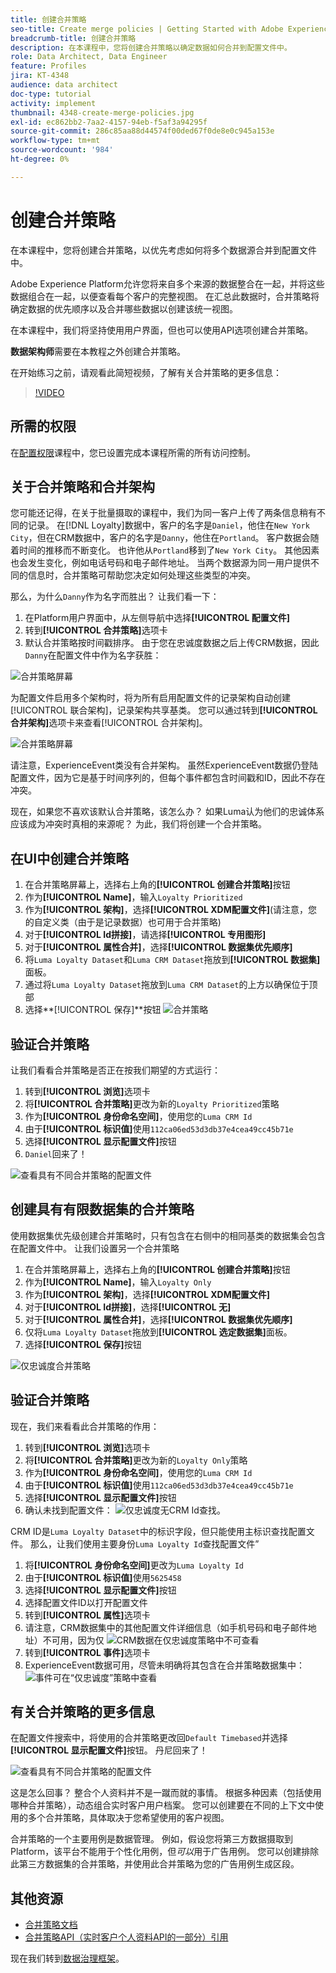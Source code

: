 ```yaml
---
title: 创建合并策略
seo-title: Create merge policies | Getting Started with Adobe Experience Platform for Data Architects and Data Engineers
breadcrumb-title: 创建合并策略
description: 在本课程中，您将创建合并策略以确定数据如何合并到配置文件中。
role: Data Architect, Data Engineer
feature: Profiles
jira: KT-4348
audience: data architect
doc-type: tutorial
activity: implement
thumbnail: 4348-create-merge-policies.jpg
exl-id: ec862bb2-7aa2-4157-94eb-f5af3a94295f
source-git-commit: 286c85aa88d44574f00ded67f0de8e0c945a153e
workflow-type: tm+mt
source-wordcount: '984'
ht-degree: 0%

---
```


# 创建合并策略

<!--20 min-->

在本课程中，您将创建合并策略，以优先考虑如何将多个数据源合并到配置文件中。

Adobe Experience Platform允许您将来自多个来源的数据整合在一起，并将这些数据组合在一起，以便查看每个客户的完整视图。 在汇总此数据时，合并策略将确定数据的优先顺序以及合并哪些数据以创建该统一视图。

在本课程中，我们将坚持使用用户界面，但也可以使用API选项创建合并策略。

**数据架构师**&#x200B;需要在本教程之外创建合并策略。

在开始练习之前，请观看此简短视频，了解有关合并策略的更多信息：
>[!VIDEO](https://video.tv.adobe.com/v/330433?learn=on&enablevpops)

## 所需的权限

在[配置权限](configure-permissions.md)课程中，您已设置完成本课程所需的所有访问控制。

<!--* Permission items **[!UICONTROL Profile Management]** > **[!UICONTROL View Merge Policies]** and **[!UICONTROL Manage Merge Policies]**
* Permission item **[!UICONTROL Profile Management]** > **[!UICONTROL View Profiles]** and **[!UICONTROL Manage Profiles]**
* Permission item **[!UICONTROL Sandboxes]** > `Luma Tutorial`
* User-role access to the `Luma Tutorial Platform` product profile
-->

## 关于合并策略和合并架构

您可能还记得，在关于批量摄取的课程中，我们为同一客户上传了两条信息稍有不同的记录。 在[!DNL Loyalty]数据中，客户的名字是`Daniel`，他住在`New York City`，但在CRM数据中，客户的名字是`Danny`，他住在`Portland`。 客户数据会随着时间的推移而不断变化。 也许他从`Portland`移到了`New York City`。 其他因素也会发生变化，例如电话号码和电子邮件地址。 当两个数据源为同一用户提供不同的信息时，合并策略可帮助您决定如何处理这些类型的冲突。

那么，为什么`Danny`作为名字而胜出？ 让我们看一下：

1. 在Platform用户界面中，从左侧导航中选择&#x200B;**[!UICONTROL 配置文件]**
1. 转到&#x200B;**[!UICONTROL 合并策略]**&#x200B;选项卡
1. 默认合并策略按时间戳排序。 由于您在忠诚度数据之后上传CRM数据，因此`Danny`在配置文件中作为名字获胜：

![合并策略屏幕](assets/mergepolicies-default.png)

为配置文件启用多个架构时，将为所有启用配置文件的记录架构自动创建[!UICONTROL 联合架构]，记录架构共享基类。 您可以通过转到&#x200B;**[!UICONTROL 合并架构]**&#x200B;选项卡来查看[!UICONTROL 合并架构]。

![合并策略屏幕](assets/mergepolicies-unionSchema.png)

请注意，ExperienceEvent类没有合并架构。 虽然ExperienceEvent数据仍登陆配置文件，因为它是基于时间序列的，但每个事件都包含时间戳和ID，因此不存在冲突。

现在，如果您不喜欢该默认合并策略，该怎么办？ 如果Luma认为他们的忠诚体系应该成为冲突时真相的来源呢？ 为此，我们将创建一个合并策略。

## 在UI中创建合并策略

1. 在合并策略屏幕上，选择右上角的&#x200B;**[!UICONTROL 创建合并策略]**&#x200B;按钮
1. 作为&#x200B;**[!UICONTROL Name]**，输入`Loyalty Prioritized`
1. 作为&#x200B;**[!UICONTROL 架构]**，选择&#x200B;**[!UICONTROL XDM配置文件]**(请注意，您的自定义类（由于是记录数据）也可用于合并策略)
1. 对于&#x200B;**[!UICONTROL Id拼接]**，请选择&#x200B;**[!UICONTROL 专用图形]**
1. 对于&#x200B;**[!UICONTROL 属性合并]**，选择&#x200B;**[!UICONTROL 数据集优先顺序]**
1. 将`Luma Loyalty Dataset`和`Luma CRM Dataset`拖放到&#x200B;**[!UICONTROL 数据集]**&#x200B;面板。
1. 通过将`Luma Loyalty Dataset`拖放到`Luma CRM Dataset`的上方以确保位于顶部
1. 选择&#x200B;**[!UICONTROL 保存]**按钮
   <!--do i need to explain Private Graph? Is that GA?-->
   ![合并策略](assets/mergepolicies-newPolicy.png)

## 验证合并策略

让我们看看合并策略是否正在按我们期望的方式运行：

1. 转到&#x200B;**[!UICONTROL 浏览]**&#x200B;选项卡
1. 将&#x200B;**[!UICONTROL 合并策略]**&#x200B;更改为新的`Loyalty Prioritized`策略
1. 作为&#x200B;**[!UICONTROL 身份命名空间]**，使用您的`Luma CRM Id`
1. 由于&#x200B;**[!UICONTROL 标识值]**&#x200B;使用`112ca06ed53d3db37e4cea49cc45b71e`
1. 选择&#x200B;**[!UICONTROL 显示配置文件]**&#x200B;按钮
1. `Daniel`回来了！

![查看具有不同合并策略的配置文件](assets/mergepolicies-lookupProfileWithMergePolicy.png)

## 创建具有有限数据集的合并策略

使用数据集优先级创建合并策略时，只有包含在右侧中的相同基类的数据集会包含在配置文件中。 让我们设置另一个合并策略

1. 在合并策略屏幕上，选择右上角的&#x200B;**[!UICONTROL 创建合并策略]**&#x200B;按钮
1. 作为&#x200B;**[!UICONTROL Name]**，输入`Loyalty Only`
1. 作为&#x200B;**[!UICONTROL 架构]**，选择&#x200B;**[!UICONTROL XDM配置文件]**
1. 对于&#x200B;**[!UICONTROL Id拼接]**，选择&#x200B;**[!UICONTROL 无]**
1. 对于&#x200B;**[!UICONTROL 属性合并]**，选择&#x200B;**[!UICONTROL 数据集优先顺序]**
1. 仅将`Luma Loyalty Dataset`拖放到&#x200B;**[!UICONTROL 选定数据集]**&#x200B;面板。
1. 选择&#x200B;**[!UICONTROL 保存]**&#x200B;按钮

![仅忠诚度合并策略](assets/mergepolicies-loyaltyOnly.png)

## 验证合并策略

现在，我们来看看此合并策略的作用：

1. 转到&#x200B;**[!UICONTROL 浏览]**&#x200B;选项卡
1. 将&#x200B;**[!UICONTROL 合并策略]**&#x200B;更改为新的`Loyalty Only`策略
1. 作为&#x200B;**[!UICONTROL 身份命名空间]**，使用您的`Luma CRM Id`
1. 由于&#x200B;**[!UICONTROL 标识值]**&#x200B;使用`112ca06ed53d3db37e4cea49cc45b71e`
1. 选择&#x200B;**[!UICONTROL 显示配置文件]**&#x200B;按钮
1. 确认未找到配置文件：
   ![仅忠诚度无CRM Id查找。](assets/mergepolicies-loyaltyOnly-noCrmLookup.png)

CRM ID是`Luma Loyalty Dataset`中的标识字段，但只能使用主标识查找配置文件。 那么，让我们使用主要身份`Luma Loyalty Id`查找配置文件”

1. 将&#x200B;**[!UICONTROL 身份命名空间]**&#x200B;更改为`Luma Loyalty Id`
1. 由于&#x200B;**[!UICONTROL 标识值]**&#x200B;使用`5625458`
1. 选择&#x200B;**[!UICONTROL 显示配置文件]**&#x200B;按钮
1. 选择配置文件ID以打开配置文件
1. 转到&#x200B;**[!UICONTROL 属性]**&#x200B;选项卡
1. 请注意，CRM数据集中的其他配置文件详细信息（如手机号码和电子邮件地址）不可用，因为仅
   ![CRM数据在仅忠诚度策略中不可查看](assets/mergepolicies-loyaltyOnly-attributes.png)
1. 转到&#x200B;**[!UICONTROL 事件]**&#x200B;选项卡
1. ExperienceEvent数据可用，尽管未明确将其包含在合并策略数据集中：
   ![事件可在“仅忠诚度”策略中查看](assets/mergepolicies-loyaltyOnly-events.png)

## 有关合并策略的更多信息

在配置文件搜索中，将使用的合并策略更改回`Default Timebased`并选择&#x200B;**[!UICONTROL 显示配置文件]**&#x200B;按钮。 丹尼回来了！

![查看具有不同合并策略的配置文件](assets/mergepolicies-backToDanny.png)

这是怎么回事？ 整合个人资料并不是一蹴而就的事情。 根据多种因素（包括使用哪种合并策略），动态组合实时客户用户档案。 您可以创建要在不同的上下文中使用的多个合并策略，具体取决于您希望使用的客户视图。

合并策略的一个主要用例是数据管理。 例如，假设您将第三方数据摄取到Platform，该平台不能用于个性化用例，但&#x200B;_可以_&#x200B;用于广告用例。 您可以创建排除此第三方数据集的合并策略，并使用此合并策略为您的广告用例生成区段。

## 其他资源

* [合并策略文档](https://experienceleague.adobe.com/docs/experience-platform/profile/merge-policies/overview.html)
* [合并策略API（实时客户个人资料API的一部分）引用](https://www.adobe.io/experience-platform-apis/references/profile/#tag/Merge-policies)

现在我们转到[数据治理框架](apply-data-governance-framework.md)。
